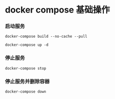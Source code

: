# docker compose 基础操作

### 启动服务
`docker-compose build --no-cache --pull`

`docker-compose up -d`
### 停止服务
`docker-compose stop`

### 停止服务并删除容器
`docker-compose down`